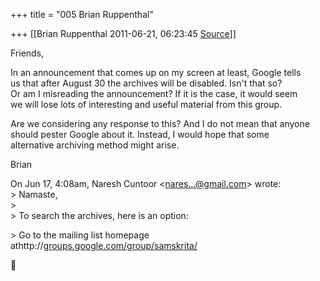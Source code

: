 +++
title = "005 Brian Ruppenthal"

+++
[[Brian Ruppenthal	2011-06-21, 06:23:45 [Source](https://groups.google.com/g/samskrita/c/jEWJKZavIp4)]]



Friends,

In an announcement that comes up on my screen at least, Google tells  
us that after August 30 the archives will be disabled. Isn't that so?  
Or am I misreading the announcement? If it is the case, it would seem  
we will lose lots of interesting and useful material from this group.

Are we considering any response to this? And I do not mean that anyone  
should pester Google about it. Instead, I would hope that some  
alternative archiving method might arise.

Brian

On Jun 17, 4:08am, Naresh Cuntoor \<[nares...@gmail.com]()\> wrote:  
\> Namaste,  
\>  
\> To search the archives, here is an option:  

\> Go to the mailing list homepage athttp://[groups.google.com/group/samskrita/](http://groups.google.com/group/samskrita/)



